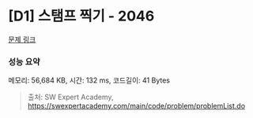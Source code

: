 # [D1] 스탬프 찍기 - 2046 

[문제 링크](https://swexpertacademy.com/main/code/problem/problemDetail.do?contestProbId=AV5QKdT6AyYDFAUq) 

### 성능 요약

메모리: 56,684 KB, 시간: 132 ms, 코드길이: 41 Bytes



> 출처: SW Expert Academy, https://swexpertacademy.com/main/code/problem/problemList.do
